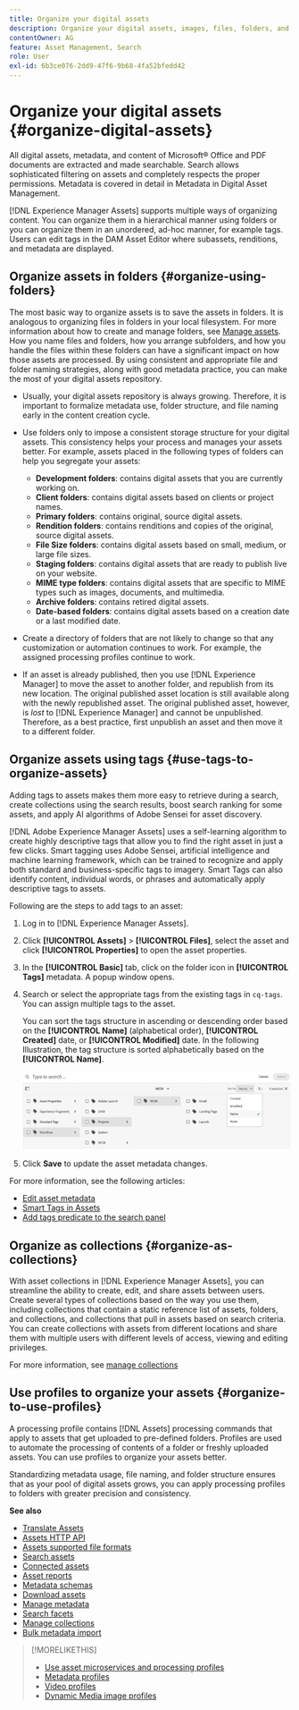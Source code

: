 ```yaml
---
title: Organize your digital assets
description: Organize your digital assets, images, files, folders, and so on, using Experience Manager.
contentOwner: AG
feature: Asset Management, Search
role: User
exl-id: 6b3ce076-2dd9-47f6-9b68-4fa52bfedd42
---
```

# Organize your digital assets {#organize-digital-assets}

All digital assets, metadata, and content of Microsoft&reg; Office and PDF documents are extracted and made searchable. Search allows sophisticated filtering on assets and completely respects the proper permissions. Metadata is covered in detail in Metadata in Digital Asset Management.

[!DNL Experience Manager Assets] supports multiple ways of organizing content. You can organize them in a hierarchical manner using folders or you can organize them in an unordered, ad-hoc manner, for example tags. Users can edit tags in the DAM Asset Editor where subassets, renditions, and metadata are displayed.

<!-- Commenting to pull down the existing content before applying changes wrt CQDOC-15930
## Create folders {#create-folders}

When organizing a collection of assets, for example, all *Nature* images, you can create folders to keep them together. You can use folders to categorize and organize your assets. [!DNL Assets] does not require you to organize assets in folders to work better.

>[!NOTE]
>
>Sharing an Assets folder (in Marketing Cloud) of the type `sling:OrderedFolder`, is not supported. If you want to share a folder, do not select Ordered when creating a folder.

1. Navigate to the place in your digital assets folder where you want to create a new folder.
1. In the menu, click **[!UICONTROL Create]**. Select **[!UICONTROL New Folder]**.
1. In the **[!UICONTROL Title]** field, provide a folder name. By default, DAM uses the title that you provided as the folder name. Once the folder is created, you can override the default and specify another folder name.
1. Click **[!UICONTROL Create]**. Your folder is displayed in the digital assets folder.

## Add CUG properties to folders {#add-cug-properties-to-folders}

You can limit who can access certain folders in Assets by making the folder part of a closed user group (CUG). To make a folder part of a CUG:

1. In Assets, right-click the folder you want to add closed user group properties for and select **Properties**.  
1. Click the **CUG** tab.
1. Select the **Enabled** check box to make the folder and its assets available only to a closed user group.  
1. Browse to the login page, if there is one, to add that information. Add admitted groups by clicking **Add item**. If necessary, add the realm. Click **OK** to save your changes.

## Use tags to organize assets {#use-tags-to-organize-assets}

You can use folders or tags or both to organize assets. Adding tags to assets makes them more easy to retrieve during a search. To add tags to an asset, follow these steps:

1. In the Digital Asset Manager, double-click the asset to open it.
1. In the **Tags** area, open the menu to reveal the available tags. Select tags as appropriate. To delete a tag, hover the pointer over the tag and click `X` to delete it.
1. Click **Save** to save any tags you added.

Date24/08/2021
-->

## Organize assets in folders {#organize-using-folders}

The most basic way to organize assets is to save the assets in folders. It is analogous to organizing files in folders in your local filesystem. For more information about how to create and manage folders, see [Manage assets](manage-digital-assets.md). How you name files and folders, how you arrange subfolders, and how you handle the files within these folders can have a significant impact on how those assets are processed. By using consistent and appropriate file and folder naming strategies, along with good metadata practice, you can make the most of your digital assets repository.

* Usually, your digital assets repository is always growing. Therefore, it is important to formalize metadata use, folder structure, and file naming early in the content creation cycle.
* Use folders only to impose a consistent storage structure for your digital assets. This consistency helps your process and manages your assets better. For example, assets placed in the following types of folders can help you segregate your assets:

  * **Development folders**: contains digital assets that you are currently working on.
  * **Client folders**: contains digital assets based on clients or project names.
  * **Primary folders**: contains original, source digital assets.
  * **Rendition folders**: contains renditions and copies of the original, source digital assets.
  * **File Size folders**: contains digital assets based on small, medium, or large file sizes.
  * **Staging folders**: contains digital assets that are ready to publish live on your website.
  * **MIME type folders**: contains digital assets that are specific to MIME types such as images, documents, and multimedia.
  * **Archive folders**: contains retired digital assets.
  * **Date-based folders**: contains digital assets based on a creation date or a last modified date.

* Create a directory of folders that are not likely to change so that any customization or automation continues to work. For example, the assigned processing profiles continue to work.
* If an asset is already published, then you use [!DNL Experience Manager] to move the asset to another folder, and republish from its new location. The original published asset location is still available along with the newly republished asset. The original published asset, however, is *lost* to [!DNL Experience Manager] and cannot be unpublished. Therefore, as a best practice, first unpublish an asset and then move it to a different folder.

## Organize assets using tags {#use-tags-to-organize-assets}

Adding tags to assets makes them more easy to retrieve during a search, create collections using the search results, boost search ranking for some assets, and apply AI algorithms of Adobe Sensei for asset discovery.

[!DNL Adobe Experience Manager Assets] uses a self-learning algorithm to create highly descriptive tags that allow you to find the right asset in just a few clicks. Smart tagging uses Adobe Sensei, artificial intelligence and machine learning framework, which can be trained to recognize and apply both standard and business-specific tags to imagery. Smart Tags can also identify content, individual words, or phrases and automatically apply descriptive tags to assets.

Following are the steps to add tags to an asset:

1. Log in to [!DNL Experience Manager Assets].
1. Click **[!UICONTROL Assets]** > **[!UICONTROL Files]**, select the asset and click **[!UICONTROL Properties]** to open the asset properties. 
1. In the **[!UICONTROL Basic]** tab, click on the folder icon in **[!UICONTROL Tags]** metadata. A popup window opens. 
1. Search or select the appropriate tags from the existing tags in `cq-tags`. You can assign multiple tags to the asset. 

   You can sort the tags structure in ascending or descending order based on the **[!UICONTROL Name]** (alphabetical order), **[!UICONTROL Created]** date, or **[!UICONTROL Modified]** date. In the following Illustration, the tag structure is sorted alphabetically based on the **[!UICONTROL Name]**. 

   ![add-tags](assets/add-tags-to-asset.png) 

1. Click **Save** to update the asset metadata changes.

For more information, see the following articles:

* [Edit asset metadata](meta-edit.md)
* [Smart Tags in Assets](smart-tags.md)
* [Add tags predicate to the search panel](/help/assets/search-facets.md/#adding-a-tags-predicate)

## Organize as collections {#organize-as-collections}

With asset collections in [!DNL Experience Manager Assets], you can streamline the ability to create, edit, and share assets between users. Create several types of collections based on the way you use them, including collections that contain a static reference list of assets, folders, and collections, and collections that pull in assets based on search criteria. You can create collections with assets from different locations and share them with multiple users with different levels of access, viewing and editing privileges.

For more information, see [manage collections](manage-collections.md)


## Use profiles to organize your assets {#organize-to-use-profiles}

A processing profile contains [!DNL Assets] processing commands that apply to assets that get uploaded to pre-defined folders. Profiles are used to automate the processing of contents of a folder or freshly uploaded assets. You can use profiles to organize your assets better.

Standardizing metadata usage, file naming, and folder structure ensures that as your pool of digital assets grows, you can apply processing profiles to folders with greater precision and consistency.

**See also**

* [Translate Assets](translate-assets.md)
* [Assets HTTP API](mac-api-assets.md)
* [Assets supported file formats](file-format-support.md)
* [Search assets](search-assets.md)
* [Connected assets](use-assets-across-connected-assets-instances.md)
* [Asset reports](asset-reports.md)
* [Metadata schemas](metadata-schemas.md)
* [Download assets](download-assets-from-aem.md)
* [Manage metadata](manage-metadata)
* [Search facets](search-facets.md)
* [Manage collections](manage-collections.md)
* [Bulk metadata import](metadata-import-export.md)

>[!MORELIKETHIS]
>
>* [Use asset microservices and processing profiles](asset-microservices-configure-and-use.md)
>* [Metadata profiles](metadata-profiles.md)
>* [Video profiles](/help/assets/dynamic-media/video-profiles.md)
>* [Dynamic Media image profiles](/help/assets/dynamic-media/image-profiles.md)

